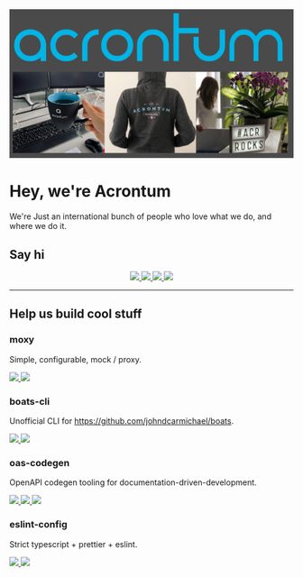 <img src="images/acrontum.png" />

# Hey, we're Acrontum

We're Just an international bunch of people who love what we do, and where we do it.


## Say hi

<p align="center">
  <a href="https://www.linkedin.com/company/acrontum-gmbh">
    <img src="https://img.shields.io/badge/acrontum%20gmbh-0077B5?style=for-the-badge&logo=linkedin&logoColor=white" />
  </a>

  <a href="https://www.instagram.com/acrontum">
    <img src="https://img.shields.io/badge/acrontum-E4405F?style=for-the-badge&logo=instagram&logoColor=white" />
  </a>

  <a href="https://twitter.com/acrontum">
    <img src="https://img.shields.io/badge/acrontum-000000?style=for-the-badge&logo=x&logoColor=white" />
  </a>

  <a href="https://www.facebook.com/acrontum">
    <img src="https://img.shields.io/badge/acrontum-1877F2?style=for-the-badge&logo=facebook&logoColor=white" />
  </a>
<p>

---

## Help us build cool stuff


### moxy

Simple, configurable, mock / proxy.

<a href="https://github.com/acrontum/moxy">
  <img src="https://img.shields.io/badge/moxy-100000?style=for-the-badge&logo=github&logoColor=white" />
</a>
<a href="https://www.npmjs.com/package/@acrontum/moxy">
  <img src="https://img.shields.io/badge/moxy-CB3837?style=for-the-badge&logo=npm&logoColor=white" />
</a>


### boats-cli

Unofficial CLI for https://github.com/johndcarmichael/boats.

<a href="https://github.com/acrontum/boats-cli">
  <img src="https://img.shields.io/badge/boats%20cli-100000?style=for-the-badge&logo=github&logoColor=white" />
</a>
<a href="https://www.npmjs.com/package/@acrontum/boats-cli">
  <img src="https://img.shields.io/badge/boats%20cli-CB3837?style=for-the-badge&logo=npm&logoColor=white" />
</a>


### oas-codegen

OpenAPI codegen tooling for documentation-driven-development.

<a href="https://github.com/acrontum/oas-codegen">
  <img src="https://img.shields.io/badge/oas%20codegen-100000?style=for-the-badge&logo=github&logoColor=white" />
</a>
<a href="https://www.npmjs.com/package/@acrontum/oas-codegen-parser">
  <img src="https://img.shields.io/badge/oas%20codegen%20parser-CB3837?style=for-the-badge&logo=npm&logoColor=white" />
</a>
<a href="https://www.npmjs.com/package/@acrontum/oas-nestgen">
  <img src="https://img.shields.io/badge/oas%20nestgen-CB3837?style=for-the-badge&logo=npm&logoColor=white" />
</a>


### eslint-config

Strict typescript + prettier + eslint.

<a href="https://github.com/acrontum/eslint-config">
  <img src="https://img.shields.io/badge/eslint%20config-100000?style=for-the-badge&logo=github&logoColor=white" />
</a>
<a href="https://www.npmjs.com/package/@acrontum/eslint-config">
  <img src="https://img.shields.io/badge/eslint%20config-CB3837?style=for-the-badge&logo=npm&logoColor=white" />
</a>
